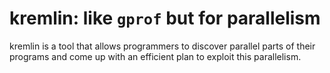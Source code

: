# kremlin: like `gprof` but for parallelism #

kremlin is a tool that allows programmers to discover parallel parts of their programs and come up with an efficient plan to exploit this parallelism.